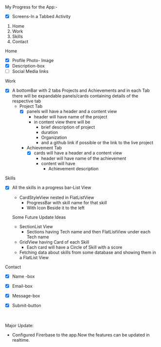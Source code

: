 My Progress for the App:-  
  
- [x] Screens-In a Tabbed Activity  
1. Home  
2. Work  
3. Skills  
4. Contact  

Home  
  - [X] Profile Photo- Image
  - [X] Description-box
  - [ ] Social Media links 

Work
- [x]  A bottomBar with 2 tabs Projects and Achievements and in each Tab there will be expandable panels/cards containing details of the respective tab
	- Project Tab
		- [x] panels will have a header and a content view
			- header will have name of the project
			- in content view there will be 
				- brief description of project 
				- duration
				- Organization
				- and a github link if possible or the link to the live project
		- Achievement Tab
			- [x] cards will have a header and a content view
				- header will have name of the achievement 
				- content will have
					- Achievement description  

Skills
  - [x] All the skills in a progress bar-List View  
    - CardStyleView nested in FlatListView 
	    - ProgressBar with skill name for that skill 
	    - With Icon Beside it to the left  
	          
    Some Future Update Ideas  
    - SectionList View
        - Sections having Tech name and then FlatListView under each Tech name
    - GridView having Card of each Skill
        - Each card will have a Circle of Skill with a score
    - Fetching data about skills from some database and showing them in a FlatList View  
  
Contact
  - [X] Name -box
  - [X] Email-box
  - [X] Message-box
  - [X] Submit-button
    
      
  \
  \
Major Update:
   - Configured Firerbase to the app.Now the features can be updated in realtime.

